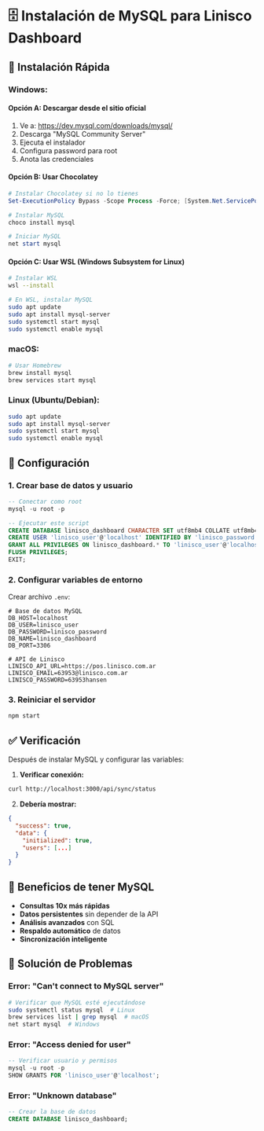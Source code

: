 # 🗄️ Instalación de MySQL para Linisco Dashboard

## 🚀 Instalación Rápida

### Windows:

#### Opción A: Descargar desde el sitio oficial
1. Ve a: https://dev.mysql.com/downloads/mysql/
2. Descarga "MySQL Community Server"
3. Ejecuta el instalador
4. Configura password para root
5. Anota las credenciales

#### Opción B: Usar Chocolatey
```powershell
# Instalar Chocolatey si no lo tienes
Set-ExecutionPolicy Bypass -Scope Process -Force; [System.Net.ServicePointManager]::SecurityProtocol = [System.Net.ServicePointManager]::SecurityProtocol -bor 3072; iex ((New-Object System.Net.WebClient).DownloadString('https://community.chocolatey.org/install.ps1'))

# Instalar MySQL
choco install mysql

# Iniciar MySQL
net start mysql
```

#### Opción C: Usar WSL (Windows Subsystem for Linux)
```bash
# Instalar WSL
wsl --install

# En WSL, instalar MySQL
sudo apt update
sudo apt install mysql-server
sudo systemctl start mysql
sudo systemctl enable mysql
```

### macOS:
```bash
# Usar Homebrew
brew install mysql
brew services start mysql
```

### Linux (Ubuntu/Debian):
```bash
sudo apt update
sudo apt install mysql-server
sudo systemctl start mysql
sudo systemctl enable mysql
```

## 🔧 Configuración

### 1. Crear base de datos y usuario
```sql
-- Conectar como root
mysql -u root -p

-- Ejecutar este script
CREATE DATABASE linisco_dashboard CHARACTER SET utf8mb4 COLLATE utf8mb4_unicode_ci;
CREATE USER 'linisco_user'@'localhost' IDENTIFIED BY 'linisco_password';
GRANT ALL PRIVILEGES ON linisco_dashboard.* TO 'linisco_user'@'localhost';
FLUSH PRIVILEGES;
EXIT;
```

### 2. Configurar variables de entorno
Crear archivo `.env`:
```env
# Base de datos MySQL
DB_HOST=localhost
DB_USER=linisco_user
DB_PASSWORD=linisco_password
DB_NAME=linisco_dashboard
DB_PORT=3306

# API de Linisco
LINISCO_API_URL=https://pos.linisco.com.ar
LINISCO_EMAIL=63953@linisco.com.ar
LINISCO_PASSWORD=63953hansen
```

### 3. Reiniciar el servidor
```bash
npm start
```

## ✅ Verificación

Después de instalar MySQL y configurar las variables:

1. **Verificar conexión:**
```bash
curl http://localhost:3000/api/sync/status
```

2. **Debería mostrar:**
```json
{
  "success": true,
  "data": {
    "initialized": true,
    "users": [...]
  }
}
```

## 🎯 Beneficios de tener MySQL

- **Consultas 10x más rápidas**
- **Datos persistentes** sin depender de la API
- **Análisis avanzados** con SQL
- **Respaldo automático** de datos
- **Sincronización inteligente**

## 🔧 Solución de Problemas

### Error: "Can't connect to MySQL server"
```bash
# Verificar que MySQL esté ejecutándose
sudo systemctl status mysql  # Linux
brew services list | grep mysql  # macOS
net start mysql  # Windows
```

### Error: "Access denied for user"
```sql
-- Verificar usuario y permisos
mysql -u root -p
SHOW GRANTS FOR 'linisco_user'@'localhost';
```

### Error: "Unknown database"
```sql
-- Crear la base de datos
CREATE DATABASE linisco_dashboard;
```
